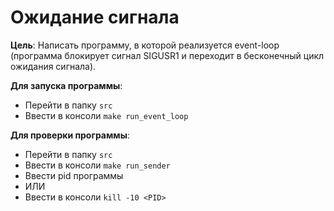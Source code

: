 # Ожидание сигнала

**Цель**: Написать программу, в которой реализуется event-loop (программа блокирует сигнал SIGUSR1 и переходит в бесконечный цикл ожидания сигнала).

**Для запуска программы**:
- Перейти в папку `src`
- Ввести в консоли `make run_event_loop`

**Для проверки программы**:
- Перейти в папку `src`
- Ввести в консоли `make run_sender`
- Ввести pid программы
- ИЛИ 
- Ввести в консоли `kill -10 <PID>`